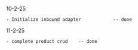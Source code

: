 
10-2-25

    - Initialize inbound adapter            -- done
  
11-2-25

    - complete product crud    -- done
